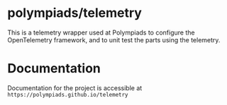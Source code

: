
# polympiads/telemetry

This is a telemetry wrapper used at Polympiads to configure the OpenTelemetry framework, and to unit test the parts using the telemetry.

# Documentation

Documentation for the project is accessible at `https://polympiads.github.io/telemetry`
